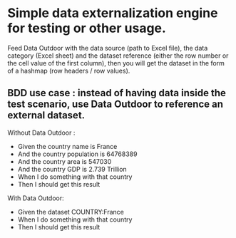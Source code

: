 # Simple data externalization engine for testing or other usage. 
Feed Data Outdoor with the data source (path to Excel file), the data category (Excel sheet) and the dataset reference (either the row number or the cell value of the first column), then you will get the dataset in the form of a hashmap (row headers / row values). 

## BDD use case : instead of having data inside the test scenario, use Data Outdoor to reference an external dataset. 

Without Data Outdoor :
* Given the country name is France
* And the country population is 64768389
* And the country area is 547030
* And the country GDP is 2.739 Trillion
* When I do something with that country
* Then I should get this result

With Data Outdoor:
* Given the dataset COUNTRY:France
* When I do something with that country
* Then I should get this result
